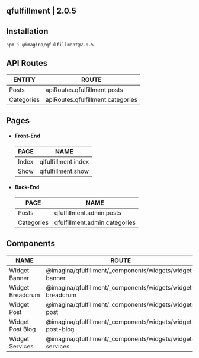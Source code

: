 ## qfulfillment  | 2.0.5

## Installation

`` npm i @imagina/qfulfillment@2.0.5 ``

## API Routes

| ENTITY  | ROUTE |
| ------------- | ------------- |
| Posts | apiRoutes.qfulfillment.posts |
| Categories | apiRoutes.qfulfillment.categories |

## Pages
- #### Front-End

  | PAGE | NAME |
  | ------------- | ------------- |
  | Index | qifulfillment.index |
  | Show | qifulfillment.show |
  
- #### Back-End

  | PAGE | NAME |
  | ------------- | ------------- |
  | Posts | qfulfillment.admin.posts |
  | Categories | qfulfillment.admin.categories |
  
## Components  

  | NAME | ROUTE |
  | ------------- | ------------- |
  | Widget Banner | @imagina/qfulfillment/_components/widgets/widget-banner |
  | Widget Breadcrum | @imagina/qfulfillment/_components/widgets/widget-breadcrum |
  | Widget Post | @imagina/qfulfillment/_components/widgets/widget-post |
  | Widget Post Blog | @imagina/qfulfillment/_components/widgets/widget-post-blog |
  | Widget Services | @imagina/qfulfillment/_components/widgets/widget-services |

